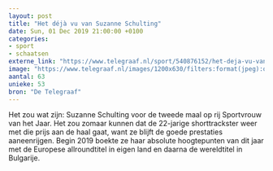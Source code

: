 ```yaml
---
layout: post
title: "Het déjà vu van Suzanne Schulting"
date: Sun, 01 Dec 2019 21:00:00 +0100
categories: 
- sport 
- schaatsen 
externe_link: "https://www.telegraaf.nl/sport/540876152/het-deja-vu-van-suzanne-schulting"
image: "https://www.telegraaf.nl/images/1200x630/filters:format(jpeg):quality(80)/cdn-kiosk-api.telegraaf.nl/3154758e-1485-11ea-a684-0218eaf05005.jpg"
aantal: 63
unieke: 53
bron: "De Telegraaf"
---
```


<p class="intro">Het zou wat zijn: Suzanne Schulting voor de tweede maal op rij Sportvrouw van het Jaar. Het zou zomaar kunnen dat de 22-jarige shorttrackster weer met die prijs aan de haal gaat, want ze blijft de goede prestaties aaneenrijgen. Begin 2019 boekte ze haar absolute hoogtepunten van dit jaar met de Europese allroundtitel in eigen land en daarna de wereldtitel in Bulgarije.</p>
